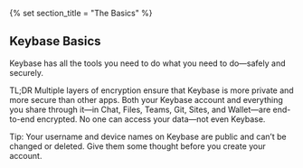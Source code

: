 {% set section_title = "The Basics" %}

## Keybase Basics
Keybase has all the tools you need to do what you need to do—safely and securely.

TL;DR Multiple layers of encryption ensure that Keybase is more private and more secure than other apps. Both your Keybase account and everything you share through it—in Chat, Files, Teams, Git, Sites, and Wallet—are end-to-end encrypted. No one can access your data—not even Keybase.

Tip: Your username and device names on Keybase are public and can’t be changed or deleted. Give them some thought before you create your account.

